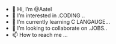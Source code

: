 - 👋 Hi, I’m @Aatel
- 👀 I’m interested in .CODING ..
- 🌱 I’m currently learning C LANGAUGE...
- 💞️ I’m looking to collaborate on .JOBS..
- 📫 How to reach me ...

<!---
Aatel/Aatel is a ✨ special ✨ repository because its `README.md` (this file) appears on your GitHub profile.
You can click the Preview link to take a look at your changes.
--->
